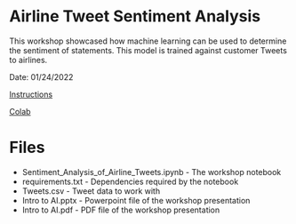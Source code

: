 # Airline Tweet Sentiment Analysis

This workshop showcased how machine learning can be used to determine
the sentiment of statements. This model is trained against
customer Tweets to airlines.

Date: 01/24/2022

[Instructions](https://www.notion.so/msu-ai/Workshop-Instructions-5ba458816042451d8b2fe22597f62361)

[Colab](https://colab.research.google.com/drive/1QUQEvrieRLraIH5MLCUwIPm4ihgd4pcz?usp=sharing)

# Files

- Sentiment_Analysis_of_Airline_Tweets.ipynb - The workshop notebook
- requirements.txt - Dependencies required by the notebook
- Tweets.csv - Tweet data to work with
- Intro to AI.pptx - Powerpoint file of the workshop presentation
- Intro to AI.pdf - PDF file of the workshop presentation